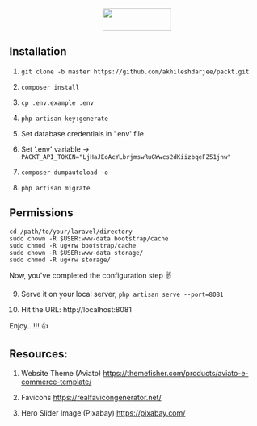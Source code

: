 <div align="center">
    <img src="https://www.packtpub.com/media/logo/stores/1/logo.png" width="135" height="44">
</div>

## Installation
  
1. `git clone -b master https://github.com/akhileshdarjee/packt.git`

2. `composer install`

3. `cp .env.example .env`

4. `php artisan key:generate`

5. Set database credentials in '.env' file

6. Set '.env' variable -> ```PACKT_API_TOKEN="LjHaJEoAcYLbrjmswRuGWwcs2dKiizbqeFZ51jnw"```

7. `composer dumpautoload -o`

8. `php artisan migrate`
  
  
## Permissions
  
```
cd /path/to/your/laravel/directory
sudo chown -R $USER:www-data bootstrap/cache
sudo chmod -R ug+rw bootstrap/cache
sudo chown -R $USER:www-data storage/
sudo chmod -R ug+rw storage/
```
  
  
Now, you've completed the configuration step :v:

9. Serve it on your local server, `php artisan serve --port=8081`
  
10. Hit the URL: http://localhost:8081  
  
Enjoy...!!! :thumbsup:


## Resources:

1. Website Theme (Aviato)
https://themefisher.com/products/aviato-e-commerce-template/

2. Favicons
https://realfavicongenerator.net/

3. Hero Slider Image (Pixabay)
https://pixabay.com/
